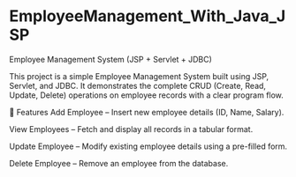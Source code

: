 # EmployeeManagement_With_Java_JSP

Employee Management System (JSP + Servlet + JDBC)

This project is a simple Employee Management System built using JSP, Servlet, and JDBC.
It demonstrates the complete CRUD (Create, Read, Update, Delete) operations on employee records with a clear program flow.

🚀 Features
Add Employee – Insert new employee details (ID, Name, Salary).

View Employees – Fetch and display all records in a tabular format.

Update Employee – Modify existing employee details using a pre-filled form.

Delete Employee – Remove an employee from the database.
